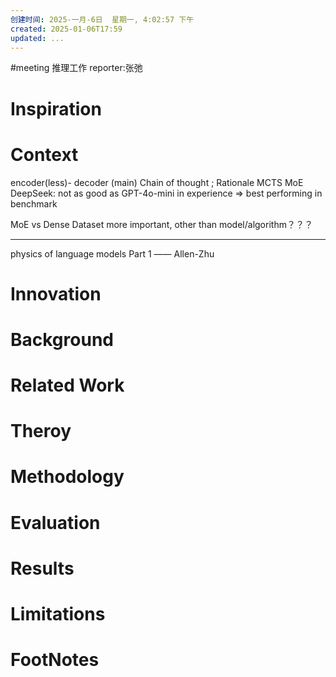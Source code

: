 ```yaml
---
创建时间: 2025-一月-6日  星期一, 4:02:57 下午
created: 2025-01-06T17:59
updated: ...
---
```

#meeting 
推理工作
reporter:张弛
# Inspiration


# Context

encoder(less)- decoder (main)
Chain of thought ; Rationale
MCTS
MoE
DeepSeek: not as good as GPT-4o-mini in experience $\Longrightarrow$ best performing in benchmark

MoE vs Dense
Dataset more important, other than model/algorithm？？？

---

 physics of language models Part 1  —— Allen-Zhu

# Innovation



# Background



# Related Work



# Theroy



# Methodology



# Evaluation



# Results



# Limitations



# FootNotes
